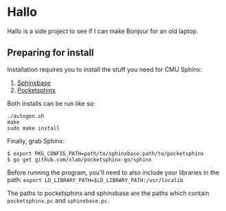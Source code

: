 # Hallo
Hallo is a side project to see if I can make Bonjour for an old 
laptop.

## Preparing for install
Installation requires you to install the stuff you need for CMU 
Sphinx:

1. [Sphinxbase](https://github.com/cmusphinx/sphinxbase)
2. [Pocketsphinx](https://github.com/cmusphinx/pocketsphinx)

Both installs can be run like so:

```
./autogen.sh
make
sudo make install
```

Finally, grab Sphinx:

```
$ export PKG_CONFIG_PATH=path/to/sphinxbase:path/to/pocketsphinx
$ go get github.com/xlab/pocketsphinx-go/sphinx
```
Before running the program, you'll need to also include your 
libraries in the path:
```export LD_LIBRARY_PATH=$LD_LIBRARY_PATH:/usr/localib```


The paths to pocketsphinx and sphinxbase are the paths which 
contain `pocketsphinx.pc` and `sphinxbase.pc`.
